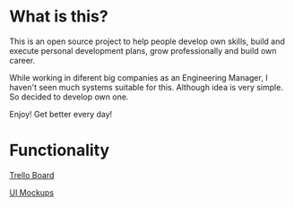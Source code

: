 # What is this?

This is an open source project to help people develop own skills, build and execute personal development plans, grow professionally and build own career.

While working in diferent big companies as an Engineering Manager, I haven't seen much systems suitable for this. Although idea is very simple. So decided to develop own one.

Enjoy! Get better every day!

# Functionality

[Trello Board](https://trello.com/b/XKULDquj/masterlao)

[UI Mockups](https://drive.google.com/open?id=1XrWYFC_vcU2y4wWtafTEbxPqGnPKANtF)